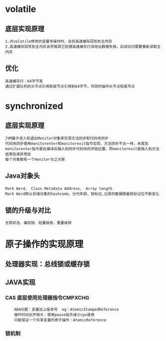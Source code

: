 # volatile
## 底层实现原理
    1.对volatile修改的变量写操作时，会将高速缓存回写到主内存
    2.高速缓存回写到主内存会导致其它处理高速缓存行该地址数据失效，后续访问需要重新读取主内存
## 优化
    高速缓存行：64字节宽
    通过扩展队列的头节点引用和尾节点引用到64字节，可同时操作头节点和尾节点

# synchronized
## 底层实现原理
    JVM基于进入和退出Monitor对象来实现方法同步和代码块同步
    代码块同步使用monitorenter和monitorexit指令实现，方法同步不太一样，未提及
    monitorenter指令是在编译后插入到同步代码块的开始位置，而monitorexit是插入到方法结束处或异常处
    每个对象都有一个monitor与之关联
## Java对象头
    Mark Word、 Class Metadata Address、 Array length
    Mark Word默认存储对象的hashcode、分代年龄、锁标记,记录的数据随着锁标记位不断变化
## 锁的升级与对比
    无锁状态、偏向锁、轻量级锁、重量级锁

# 原子操作的实现原理
## 处理器实现：总线锁或缓存锁
## JAVA实现
### CAS  底层使用处理器指令CMPXCHG
        ABA问题：变量加上版本号  eg：AtomicStampedReference
        循环时间长开销大：使用pause指令减少cpu使用
        只能保证一个共享变量的原子操作：AtomicReference
### 锁机制

        
